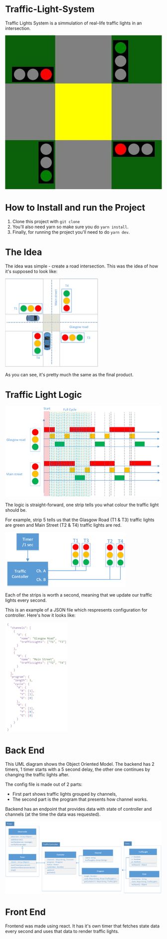 # Traffic-Light-System

Traffic Lights System is a simmulation of real-life traffic lights in an intersection.

![traffic lights](docs/traffic-light-page.jpg)

# How to Install and run the Project

1. Clone this project with ```git clone```
2. You'll also need yarn so make sure you do ```yarn install```.
3. Finally, for running the project you'll need to do ```yarn dev```.

# The Idea

The idea was simple - create a road intersection. This was the idea of how it's supposed to look like:

![traffic light diagram with cars](docs/traffic-lights-diagram-cars.png)

As you can see, it's pretty much the same as the final product.

# Traffic Light Logic

![traffic light logic diagram](docs/traffic-lights-logic-diagram.png)

The logic is straight-forward, one strip tells you what colour the traffic light should be.

For example, strip 5 tells us that the Glasgow Road (T1 & T3) traffic lights are green and Main Street (T2 & T4) traffic lights are red.

![traffic light logic diagram](docs/traffic-light-timer-rotation.png)

Each of the strips is worth a second, meaning that we update our traffic lights every second.

This is an example of a JSON file which respresents configuration for controller. Here's how it looks like:

![JSON](docs/json.png)

# Back End

This UML diagram shows the Object Oriented Model. The backend has 2 timers, 1 timer starts with a 5 second delay, the other one continues by changing the traffic lights after.

The config file is made out of 2 parts: 
- First part shows traffic lights grouped by channels, 
- The second part is the program that presents how channel works.

Backend has an endpoint that provides data with state of controller and channels (at the time the data was requested).

![UML diagram](docs/uml-diagram.png)

# Front End

Frontend was made using react. It has it's own timer that fetches state data every second and uses that data to render traffic lights.